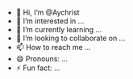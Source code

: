 - 👋 Hi, I’m @Aychrist
- 👀 I’m interested in ...
- 🌱 I’m currently learning ...
- 💞️ I’m looking to collaborate on ...
- 📫 How to reach me ...
- 😄 Pronouns: ...
- ⚡ Fun fact: ...

<!---
Aychrist/Aychrist is a ✨ special ✨ repository because its `README.md` (this file) appears on your GitHub profile.
You can click the Preview link to take a look at your changes.
--->
